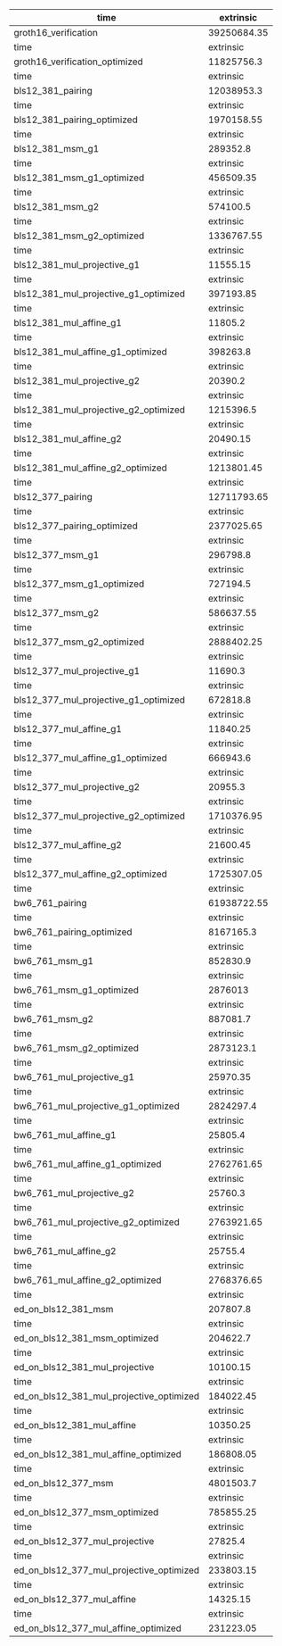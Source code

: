 | time                                     | extrinsic   |
| ---------------------------------------- | ----------- |
| groth16_verification                     | 39250684.35 |
| time                                     | extrinsic   |
| groth16_verification_optimized           | 11825756.3  |
| time                                     | extrinsic   |
| bls12_381_pairing                        | 12038953.3  |
| time                                     | extrinsic   |
| bls12_381_pairing_optimized              | 1970158.55  |
| time                                     | extrinsic   |
| bls12_381_msm_g1                         | 289352.8    |
| time                                     | extrinsic   |
| bls12_381_msm_g1_optimized               | 456509.35   |
| time                                     | extrinsic   |
| bls12_381_msm_g2                         | 574100.5    |
| time                                     | extrinsic   |
| bls12_381_msm_g2_optimized               | 1336767.55  |
| time                                     | extrinsic   |
| bls12_381_mul_projective_g1              | 11555.15    |
| time                                     | extrinsic   |
| bls12_381_mul_projective_g1_optimized    | 397193.85   |
| time                                     | extrinsic   |
| bls12_381_mul_affine_g1                  | 11805.2     |
| time                                     | extrinsic   |
| bls12_381_mul_affine_g1_optimized        | 398263.8    |
| time                                     | extrinsic   |
| bls12_381_mul_projective_g2              | 20390.2     |
| time                                     | extrinsic   |
| bls12_381_mul_projective_g2_optimized    | 1215396.5   |
| time                                     | extrinsic   |
| bls12_381_mul_affine_g2                  | 20490.15    |
| time                                     | extrinsic   |
| bls12_381_mul_affine_g2_optimized        | 1213801.45  |
| time                                     | extrinsic   |
| bls12_377_pairing                        | 12711793.65 |
| time                                     | extrinsic   |
| bls12_377_pairing_optimized              | 2377025.65  |
| time                                     | extrinsic   |
| bls12_377_msm_g1                         | 296798.8    |
| time                                     | extrinsic   |
| bls12_377_msm_g1_optimized               | 727194.5    |
| time                                     | extrinsic   |
| bls12_377_msm_g2                         | 586637.55   |
| time                                     | extrinsic   |
| bls12_377_msm_g2_optimized               | 2888402.25  |
| time                                     | extrinsic   |
| bls12_377_mul_projective_g1              | 11690.3     |
| time                                     | extrinsic   |
| bls12_377_mul_projective_g1_optimized    | 672818.8    |
| time                                     | extrinsic   |
| bls12_377_mul_affine_g1                  | 11840.25    |
| time                                     | extrinsic   |
| bls12_377_mul_affine_g1_optimized        | 666943.6    |
| time                                     | extrinsic   |
| bls12_377_mul_projective_g2              | 20955.3     |
| time                                     | extrinsic   |
| bls12_377_mul_projective_g2_optimized    | 1710376.95  |
| time                                     | extrinsic   |
| bls12_377_mul_affine_g2                  | 21600.45    |
| time                                     | extrinsic   |
| bls12_377_mul_affine_g2_optimized        | 1725307.05  |
| time                                     | extrinsic   |
| bw6_761_pairing                          | 61938722.55 |
| time                                     | extrinsic   |
| bw6_761_pairing_optimized                | 8167165.3   |
| time                                     | extrinsic   |
| bw6_761_msm_g1                           | 852830.9    |
| time                                     | extrinsic   |
| bw6_761_msm_g1_optimized                 | 2876013     |
| time                                     | extrinsic   |
| bw6_761_msm_g2                           | 887081.7    |
| time                                     | extrinsic   |
| bw6_761_msm_g2_optimized                 | 2873123.1   |
| time                                     | extrinsic   |
| bw6_761_mul_projective_g1                | 25970.35    |
| time                                     | extrinsic   |
| bw6_761_mul_projective_g1_optimized      | 2824297.4   |
| time                                     | extrinsic   |
| bw6_761_mul_affine_g1                    | 25805.4     |
| time                                     | extrinsic   |
| bw6_761_mul_affine_g1_optimized          | 2762761.65  |
| time                                     | extrinsic   |
| bw6_761_mul_projective_g2                | 25760.3     |
| time                                     | extrinsic   |
| bw6_761_mul_projective_g2_optimized      | 2763921.65  |
| time                                     | extrinsic   |
| bw6_761_mul_affine_g2                    | 25755.4     |
| time                                     | extrinsic   |
| bw6_761_mul_affine_g2_optimized          | 2768376.65  |
| time                                     | extrinsic   |
| ed_on_bls12_381_msm                      | 207807.8    |
| time                                     | extrinsic   |
| ed_on_bls12_381_msm_optimized            | 204622.7    |
| time                                     | extrinsic   |
| ed_on_bls12_381_mul_projective           | 10100.15    |
| time                                     | extrinsic   |
| ed_on_bls12_381_mul_projective_optimized | 184022.45   |
| time                                     | extrinsic   |
| ed_on_bls12_381_mul_affine               | 10350.25    |
| time                                     | extrinsic   |
| ed_on_bls12_381_mul_affine_optimized     | 186808.05   |
| time                                     | extrinsic   |
| ed_on_bls12_377_msm                      | 4801503.7   |
| time                                     | extrinsic   |
| ed_on_bls12_377_msm_optimized            | 785855.25   |
| time                                     | extrinsic   |
| ed_on_bls12_377_mul_projective           | 27825.4     |
| time                                     | extrinsic   |
| ed_on_bls12_377_mul_projective_optimized | 233803.15   |
| time                                     | extrinsic   |
| ed_on_bls12_377_mul_affine               | 14325.15    |
| time                                     | extrinsic   |
| ed_on_bls12_377_mul_affine_optimized     | 231223.05   |

